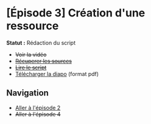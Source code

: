 # [Épisode 3] Création d'une ressource

**Statut :** Rédaction du script

* ~~Voir la vidéo~~
* ~~[Récuperer les sources](./src)~~
* ~~[Lire le script](./SCRIPT.md#Épisode-3-création-d-une-ressource)~~
* [Télécharger la diapo](./SailsToDoApp-Ep3.pdf) (format pdf)

## Navigation

* [Aller à l'épisode 2](../Ep2#Épisode-2-configuration-du-serveur)
* ~~Aller à l'épisode 4~~